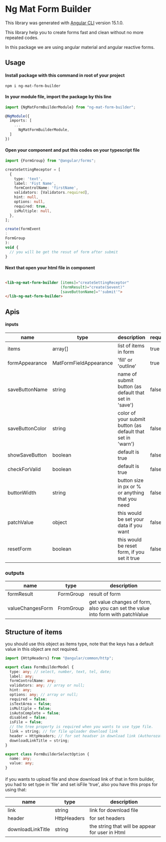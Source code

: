 # Ng Mat Form Builder

This library was generated with [Angular CLI](https://github.com/angular/angular-cli) version 15.1.0.

This library help you to create forms fast and clean without no more repeated codes.

In this package we are using angular material and angular reactive forms.

## Usage

#### Install package with this command in root of your project

`npm i ng-mat-form-builder`

#### In your module file, import the package by this line

```typescript
import {NgMatFormBuilderModule} from "ng-mat-form-builder";

@NgModule({
  imports: [
    ...
      NgMatFormBuilderModule,
  ]
})
```

#### Open your component and put this codes on your typescript file

```typescript
import {FormGroup} from "@angular/forms";

createSettingReceptor = [
  {
    type: 'text',
    label: 'Fist Name',
    formControlName: 'firstName',
    validators: [Validators.required],
    hint: null,
    options: null,
    required: true,
    isMultiple: null,
  },
];

create(formEvent
:
FormGroup
):
void {
  // you will be get the resut of form after submit
}
```

#### Next that open your html file in component

```html

<lib-ng-mat-form-builder [items]="createSettingReceptor"
                         (formResult)="create($event)"
                         [saveButtonName]="'submit'">
</lib-ng-mat-form-builder>
```

## Apis

#### inputs

| name            | type                   | description                                                 | required |
|-----------------|------------------------|-------------------------------------------------------------|----------|
| items           | array[]                | list of items in form                                       | true     |
| formAppearance  | MatFormFieldAppearance | 'fill' or 'outline'                                         | true     |
| saveButtonName  | string                 | name of submit button (as default that set in 'save')       | false    |
| saveButtonColor | string                 | color of your submit button (as default that set in 'warn') | false    |
| showSaveButton  | boolean                | default is true                                             | false    |
| checkForValid   | boolean                | default is true                                             | false    |
| buttonWidth     | string                 | button size in px or % or anything that you need            | false    |
| patchValue      | object                 | this would be set your data if you want                     | false    |
| resetForm       | boolean                | this would be reset form, if you set it true                | false    |

### outputs

| name             | type      | description                                                                     |
|------------------|-----------|---------------------------------------------------------------------------------|
| formResult       | FormGroup | result of form                                                                  |
| valueChangesForm | FromGroup | get value changes of form, also you can set the value into form with patchValue |

## Structure of items

you should use this object as items type, note that the keys has a default value in this object are not required.

```typescript
import {HttpHeaders} from "@angular/common/http";

export class FormBuilderModel {
  type: any; // select, number, text, tel, date;
  label: any;
  formControlName: any;
  validators: any; // array or null;
  hint: any;
  options: any; // array or null;
  required = false;
  isTextArea = false;
  isMultiple = false;
  isAutoComplete = false;
  disabled = false;
  isFile = false;
  // the tree property is required when you wants to use type file.
  link = string; // for file uploader download link
  header = HttpHeaders; // for set headser in download link (Authorozation, contentType, ...)
  downloadLinkTitle = string; 
}

export class FormBuilderSelectOption {
  name: any;
  value: any;
}

```

####

if you wants to upload file and show download link of that in form builder, you had to set type in 'file' and set
isFile 'true', also you have this props for using that:

| name              | type        | description                                     |
|-------------------|-------------|-------------------------------------------------|
| link              | string      | link for download file                          |
| header            | HttpHeaders | for set headers                                 |
| downloadLinkTitle | string      | the string that will be appear for user in Html |
